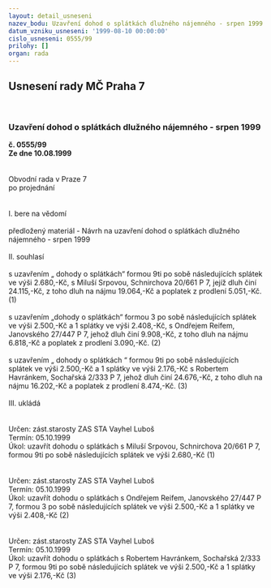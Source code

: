 ```yaml
---
layout: detail_usneseni
nazev_bodu: Uzavření dohod o splátkách dlužného nájemného - srpen 1999
datum_vzniku_usneseni: '1999-08-10 00:00:00'
cislo_usneseni: 0555/99
prilohy: []
organ: rada
---
```

<div id="ucUsn_pList" class="usn">
	<span><h2>Usnesení rady MČ Praha 7 </h2>
<br></span><div class="standBody">
<span><h3>Uzavření dohod o splátkách dlužného nájemného - srpen 1999</h3></span><div class="center">
		<strong>č. 0555/99</strong><br>
	</div>
<div class="center">
		<strong>Ze dne 10.08.1999</strong><br><br>
	</div>
<br>Obvodní rada v Praze 7<br>po projednání<br><br><br>I.	bere na vědomí<br><br> předložený materiál - Návrh na uzavření dohod o splátkách dlužného nájemného  - srpen 1999<br><br>II.	souhlasí <br><br>s uzavřením „ dohody o splátkách“ formou 9ti po sobě následujících splátek ve výši 2.680,-Kč, s Miluší Srpovou, Schnirchova 20/661 P 7,  jejíž dluh činí 24.115,-Kč, z toho dluh na nájmu 19.064,-Kč a  poplatek z prodlení 5.051,-Kč. (1)<br><br>s uzavřením „dohody o splátkách“ formou 3 po sobě následujících splátek  ve výši 2.500,-Kč a 1 splátky ve výši 2.408,-Kč,  s Ondřejem Reifem, Janovského 27/447 P 7, jehož dluh činí 9.908,-Kč, z toho dluh na nájmu 6.818,-Kč a poplatek z prodlení 3.090,-Kč. (2)<br><br>s uzavřením „ dohody o splátkách “ formou 9ti po sobě následujících splátek ve výši 2.500,-Kč a 1 splátky ve výši 2.176,-Kč s Robertem Havránkem, Sochařská 2/333 P 7, jehož dluh činí 24.676,-Kč, z toho dluh na nájmu 16.202,-Kč a poplatek z prodlení 8.474,-Kč. (3) <br><br>III.	ukládá <br><br> <br> Určen:	zást.starosty	ZAS STA Vayhel Luboš<br>Termín: 05.10.1999<br>Úkol:	uzavřít dohodu o splátkách s Miluší Srpovou, Schnirchova 20/661 P 7, formou 9ti po sobě následujících splátek ve výši 2.680,-Kč (1)<br> <br><br> Určen:	zást.starosty	ZAS STA Vayhel Luboš<br>Termín: 05.10.1999<br>Úkol:	uzavřít dohodu o splátkách s Ondřejem Reifem, Janovského 27/447 P 7, formou 3 po sobě následujících splátek ve výši 2.500,-Kč  a 1 splátky ve výši 2.408,-Kč (2)<br> <br><br> Určen:	zást.starosty	ZAS STA Vayhel Luboš<br>Termín: 05.10.1999<br>Úkol:	uzavřít dohodu o splátkách s Robertem Havránkem, Sochařská 2/333 P 7, formou 9ti po sobě následujících splátek ve výši 2.500,-Kč a 1 splátky ve výši 2.176,-Kč (3)<br>
</div>
</div>